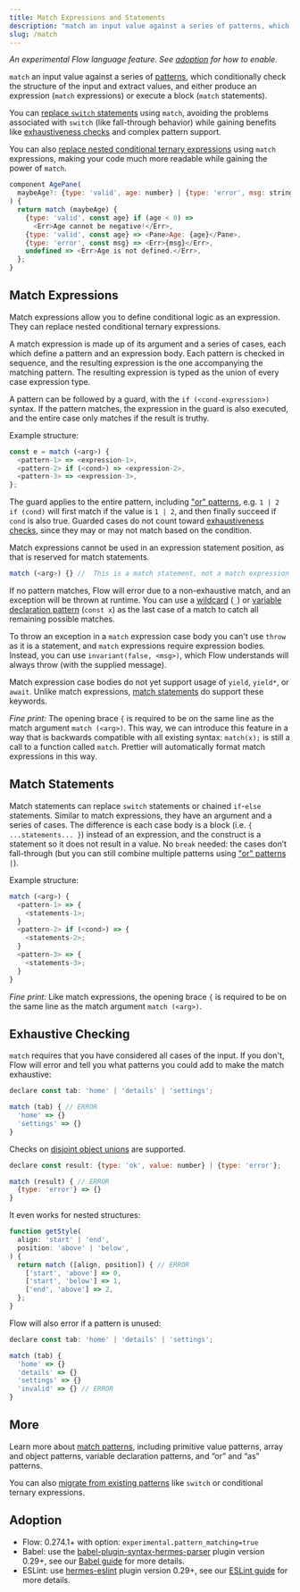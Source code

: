 ```yaml
---
title: Match Expressions and Statements
description: "match an input value against a series of patterns, which conditionally check the structure of the input and extract values, and either produce an expression (match expressions) or execute a block (match statements)."
slug: /match
---
```


*An experimental Flow language feature. See [adoption](#adoption) for how to enable.*

`match` an input value against a series of [patterns](./patterns), which conditionally check the structure of the input and extract values, and either produce an expression (`match` expressions) or execute a block (`match` statements).

You can [replace `switch` statements](./migration#replacing-switch) using `match`, avoiding the problems associated with `switch` (like fall-through behavior) while gaining benefits like [exhaustiveness checks](#exhaustive-checking) and complex pattern support.

You can also [replace nested conditional ternary expressions](./migration#replacing-conditional-ternary-expressions) using `match` expressions, making your code much more readable while gaining the power of `match`.

```js
component AgePane(
  maybeAge?: {type: 'valid', age: number} | {type: 'error', msg: string}
) {
  return match (maybeAge) {
    {type: 'valid', const age} if (age < 0) =>
      <Err>Age cannot be negative!</Err>,
    {type: 'valid', const age} => <Pane>Age: {age}</Pane>,
    {type: 'error', const msg} => <Err>{msg}</Err>,
    undefined => <Err>Age is not defined.</Err>,
  };
}
```

## Match Expressions

Match expressions allow you to define conditional logic as an expression. They can replace nested conditional ternary expressions.

A match expression is made up of its argument and a series of cases, each which define a pattern and an expression body. Each pattern is checked in sequence, and the resulting expression is the one accompanying the matching pattern. The resulting expression is typed as the union of every case expression type.

A pattern can be followed by a guard, with the `if (<cond-expression>)` syntax. If the pattern matches, the expression in the guard is also executed, and the entire case only matches if the result is truthy.

Example structure:
```js
const e = match (<arg>) {
  <pattern-1> => <expression-1>,
  <pattern-2> if (<cond>) => <expression-2>,
  <pattern-3> => <expression-3>,
};
```

The guard applies to the entire pattern, including ["or" patterns](./patterns#or-patterns), e.g. `1 | 2 if (cond)` will first match if the value is `1 | 2`, and then finally succeed if `cond` is also true. Guarded cases do not count toward [exhaustiveness checks](#exhaustive-checking), since they may or may not match based on the condition.

Match expressions cannot be used in an expression statement position, as that is reserved for match statements.

```js
match (<arg>) {} //  This is a match statement, not a match expression
```

If no pattern matches, Flow will error due to a non-exhaustive match, and an exception will be thrown at runtime. You can use a [wildcard](./patterns#wildcard-patterns) (`_`) or [variable declaration pattern](./patterns#variable-declaration-patterns) (`const x`) as the last case of a match to catch all remaining possible matches.

To throw an exception in a `match` expression case body you can't use `throw` as it is a statement, and `match` expressions require expression bodies. Instead, you can use `invariant(false, <msg>)`, which Flow understands will always throw (with the supplied message).

Match expression case bodies do not yet support usage of `yield`, `yield*`, or `await`. Unlike match expressions, [match statements](#match-statements) do support these keywords.

*Fine print:* The opening brace `{` is required to be on the same line as the match argument `match (<arg>)`. This way, we can introduce this feature in a way that is backwards compatible with all existing syntax: `match(x);` is still a call to a function called `match`. Prettier will automatically format match expressions in this way.

## Match Statements

Match statements can replace `switch` statements or chained `if`\-`else` statements. Similar to match expressions, they have an argument and a series of cases. The difference is each case body is a block (i.e. `{ ...statements... }`) instead of an expression, and the construct is a statement so it does not result in a value. No `break` needed: the cases don’t fall\-through (but you can still combine multiple patterns using ["or" patterns](./patterns#or-patterns) `|`).

Example structure:
```js
match (<arg>) {
  <pattern-1> => {
    <statements-1>;
  }
  <pattern-2> if (<cond>) => {
    <statements-2>;
  }
  <pattern-3> => {
    <statements-3>;
  }
}
```

*Fine print:* Like match expressions, the opening brace `{` is required to be on the same line as the match argument `match (<arg>)`.

## Exhaustive Checking

`match` requires that you have considered all cases of the input. If you don't, Flow will error and tell you what patterns you could add to make the match exhaustive:

```js flow-check
declare const tab: 'home' | 'details' | 'settings';

match (tab) { // ERROR
  'home' => {}
  'settings' => {}
}
```

Checks on [disjoint object unions](../types/unions#toc-disjoint-object-unions) are supported.
```js flow-check
declare const result: {type: 'ok', value: number} | {type: 'error'};

match (result) { // ERROR
  {type: 'error'} => {}
}
```

It even works for nested structures:

```js flow-check
function getStyle(
  align: 'start' | 'end',
  position: 'above' | 'below',
) {
  return match ([align, position]) { // ERROR
    ['start', 'above'] => 0,
    ['start', 'below'] => 1,
    ['end', 'above'] => 2,
  };
}
```

Flow will also error if a pattern is unused:

```js flow-check
declare const tab: 'home' | 'details' | 'settings';

match (tab) {
  'home' => {}
  'details' => {}
  'settings' => {}
  'invalid' => {} // ERROR
}
```

## More

Learn more about [match patterns](./patterns), including primitive value patterns, array and object patterns, variable declaration patterns, and “or” and “as” patterns.

You can also [migrate from existing patterns](./migration) like `switch` or conditional ternary expressions.

## Adoption

* Flow: 0.274.1+ with option: `experimental.pattern_matching=true`
* Babel: use the [babel-plugin-syntax-hermes-parser](https://www.npmjs.com/package/babel-plugin-syntax-hermes-parser) plugin version 0.29+, see our [Babel guide](../tools/babel) for more details.
* ESLint: use [hermes-eslint](https://www.npmjs.com/package/hermes-eslint) plugin version 0.29+, see our [ESLint guide](../tools/eslint) for more details.
